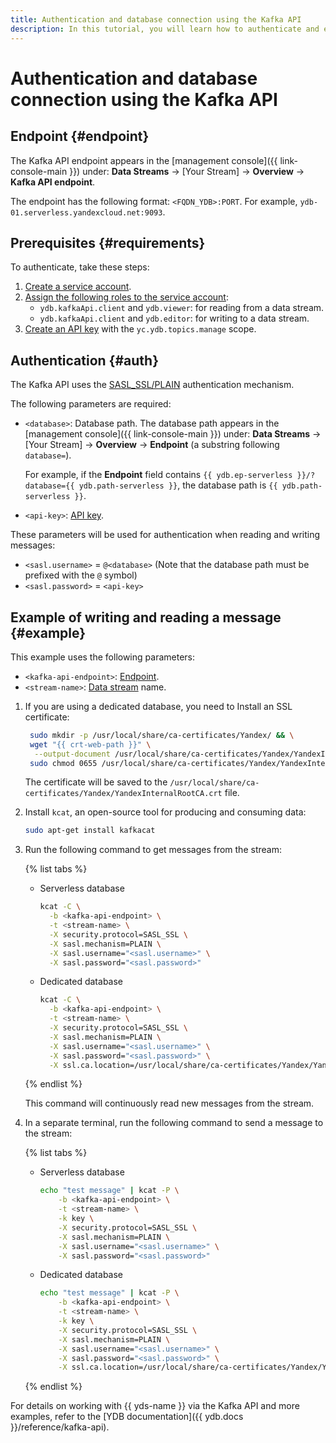 ```yaml
---
title: Authentication and database connection using the Kafka API
description: In this tutorial, you will learn how to authenticate and establish a database connection using the Kafka API.
---
```


# Authentication and database connection using the Kafka API

## Endpoint {#endpoint}

The Kafka API endpoint appears in the [management console]({{ link-console-main }}) under: **Data Streams** → [Your Stream] → **Overview** → **Kafka API endpoint**.

The endpoint has the following format: `<FQDN_YDB>:PORT`. For example, `ydb-01.serverless.yandexcloud.net:9093`.

## Prerequisites {#requirements}

To authenticate, take these steps:

1. [Create a service account](../../iam/operations/sa/create).
1. [Assign the following roles to the service account](../../iam/operations/sa/assign-role-for-sa):
   * `ydb.kafkaApi.client` and `ydb.viewer`: for reading from a data stream.
   * `ydb.kafkaApi.client` and `ydb.editor`: for writing to a data stream.
1. [Create an API key](../../iam/operations/authentication/manage-api-keys.md) with the `yc.ydb.topics.manage` scope.


## Authentication {#auth}

The Kafka API uses the [SASL_SSL/PLAIN](https://docs.confluent.io/platform/current/kafka/authentication_sasl/authentication_sasl_plain.html#kafka-sasl-auth-plain) authentication mechanism.

The following parameters are required:

* `<database>`: Database path. The database path appears in the [management console]({{ link-console-main }}) under: **Data Streams** → [Your Stream] → **Overview** → **Endpoint** (a substring following `database=`).

    For example, if the **Endpoint** field contains `{{ ydb.ep-serverless }}/?database={{ ydb.path-serverless }}`, the database path is `{{ ydb.path-serverless }}`.

* `<api-key>`: [API key](../../iam/concepts/authorization/api-key).

These parameters will be used for authentication when reading and writing messages:

* `<sasl.username>` = `@<database>` (Note that the database path must be prefixed with the `@` symbol)
* `<sasl.password>` = `<api-key>`

## Example of writing and reading a message {#example}

This example uses the following parameters:

 * `<kafka-api-endpoint>`: [Endpoint](#endpoint).
 * `<stream-name>`: [Data stream](../concepts/glossary.md#stream-concepts) name.

1. If you are using a dedicated database, you need to Install an SSL certificate:

   ```bash
    sudo mkdir -p /usr/local/share/ca-certificates/Yandex/ && \
    wget "{{ crt-web-path }}" \
     --output-document /usr/local/share/ca-certificates/Yandex/YandexInternalRootCA.crt && \
    sudo chmod 0655 /usr/local/share/ca-certificates/Yandex/YandexInternalRootCA.crt
   ```

   The certificate will be saved to the `/usr/local/share/ca-certificates/Yandex/YandexInternalRootCA.crt` file.

1. Install `kcat`, an open-source tool for producing and consuming data:

   ```bash
   sudo apt-get install kafkacat
   ```

1. Run the following command to get messages from the stream:

    {% list tabs %}
    - Serverless database
      ```bash
      kcat -C \
        -b <kafka-api-endpoint> \
        -t <stream-name> \
        -X security.protocol=SASL_SSL \
        -X sasl.mechanism=PLAIN \
        -X sasl.username="<sasl.username>" \
        -X sasl.password="<sasl.password>"
      ```
    - Dedicated database
      ```bash
      kcat -C \
        -b <kafka-api-endpoint> \
        -t <stream-name> \
        -X security.protocol=SASL_SSL \
        -X sasl.mechanism=PLAIN \
        -X sasl.username="<sasl.username>" \
        -X sasl.password="<sasl.password>" \
        -X ssl.ca.location=/usr/local/share/ca-certificates/Yandex/YandexInternalRootCA.crt
      ```
    {% endlist %}

    This command will continuously read new messages from the stream.

1. In a separate terminal, run the following command to send a message to the stream:

    {% list tabs %}
    - Serverless database
      ```bash
      echo "test message" | kcat -P \
          -b <kafka-api-endpoint> \
          -t <stream-name> \
          -k key \
          -X security.protocol=SASL_SSL \
          -X sasl.mechanism=PLAIN \
          -X sasl.username="<sasl.username>" \
          -X sasl.password="<sasl.password>"
      ```
    - Dedicated database
      ```bash
      echo "test message" | kcat -P \
          -b <kafka-api-endpoint> \
          -t <stream-name> \
          -k key \
          -X security.protocol=SASL_SSL \
          -X sasl.mechanism=PLAIN \
          -X sasl.username="<sasl.username>" \
          -X sasl.password="<sasl.password>" \
          -X ssl.ca.location=/usr/local/share/ca-certificates/Yandex/YandexInternalRootCA.crt
      ```
    {% endlist %}


For details on working with {{ yds-name }} via the Kafka API and more examples, refer to the [YDB documentation]({{ ydb.docs }}/reference/kafka-api).
